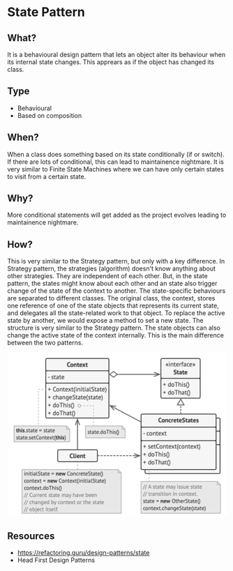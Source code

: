 # State Pattern
## What?
It is a behavioural design pattern that lets an object alter its behaviour when its internal state changes. This apprears as if the object has changed its class.

## Type
- Behavioural
- Based on composition

## When?
When a class does something based on its state conditionally (if or switch). If there are lots of conditional, this can lead to maintainence nightmare. It is very similar to Finite State Machines where we can have only certain states to visit from a certain state.

## Why?
More conditional statements will get added as the project evolves leading to maintainence nightmare.

## How?
This is very similar to the Strategy pattern, but only with a key difference. In Strategy pattern, the strategies (algorithm) doesn't know anything about other strategies. They are independent of each other. But, in the state pattern, the states might know about each other and an state also trigger change of the state of the context to another. The state-specific behaviours are separated to different classes. The original class, the context, stores one reference of one of the state objects that represents its current state, and delegates all the state-related work to that object. To replace the active state by another, we would expose a method to set a new state. The structure is very similar to the Strategy pattern. The state objects can also change the active state of the context internally. This is the main difference between the two patterns.

![State Design Pattern Example](https://github.com/sanjeevpr/design-patterns/blob/main/Resources/state.png)

## Resources
- https://refactoring.guru/design-patterns/state
- Head First Design Patterns
